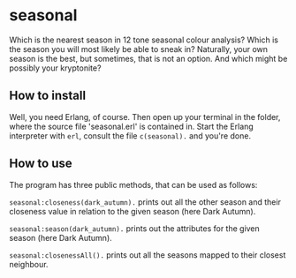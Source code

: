 # seasonal
Which is the nearest season in 12 tone seasonal colour analysis? Which is the season you will most likely be able to sneak in? Naturally, your own season is the best, but sometimes, that is not an option. And which might be possibly your kryptonite?

## How to install
Well, you need Erlang, of course. Then open up your terminal in the folder, where the source file 'seasonal.erl' is contained in. Start the Erlang interpreter with `erl`, consult the file `c(seasonal).` and you're done.

## How to use
The program has three public methods, that can be used as follows:


`seasonal:closeness(dark_autumn).` prints out all the other season and their closeness value in relation to the given season (here Dark Autumn).

`seasonal:season(dark_autumn).` prints out the attributes for the given season (here Dark Autumn).

`seasonal:closenessAll().` prints out all the seasons mapped to their closest neighbour.

